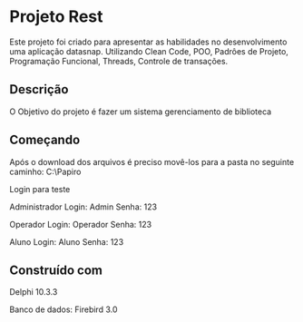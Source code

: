 # Projeto Rest

Este projeto foi criado para apresentar as habilidades no desenvolvimento uma aplicação datasnap. Utilizando Clean Code, POO, Padrôes de Projeto, Programação Funcional, Threads, Controle de transações. 

## Descrição

O Objetivo do projeto é fazer um sistema gerenciamento de biblioteca

## Começando

Após o download dos arquivos é preciso movê-los para a pasta no seguinte caminho:
C:\Papiro

Login para teste

Administrador
  Login: Admin
  Senha: 123
  
Operador
  Login: Operador
  Senha: 123
  
Aluno
  Login: Aluno
  Senha: 123

## Construído com
Delphi 10.3.3

Banco de dados: Firebird 3.0